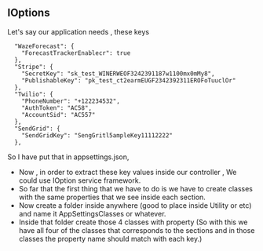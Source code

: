 IOptions
--
Let's say our application needs , these keys 

```
  "WazeForecast": {
    "ForecastTrackerEnablecr": true
  },
  "Stripe": {
    "SecretKey": "sk_test_WINERWEOF3242391187w1100mx0mMy8",
    "PublishableKey": "pk_test_ct2earmEUGF2342392311EROFoTuuclOr"
  },
  "Twilio": {
    "PhoneNumber": "+122234532",
    "AuthToken": "AC58",
    "AccountSid": "AC557"
  },
  "SendGrid": {
    "SendGridKey": "SengGritl5ampleKey11112222"
  },
```

So I have put that in appsettings.json,

- Now , in order to extract these key values inside our controller , We could use IOption service framework.
- So far that the first thing that we have to do is we have to create classes with the same properties that we see inside each section.
- Now create a folder inside anywhere (good to place inside Utility or etc) and name it AppSettingsClasses or whatever.
- Inside that folder create those 4 classes with property (So with this we have all four of the classes that corresponds to the sections
  and in those classes the property name should match with each key.)
